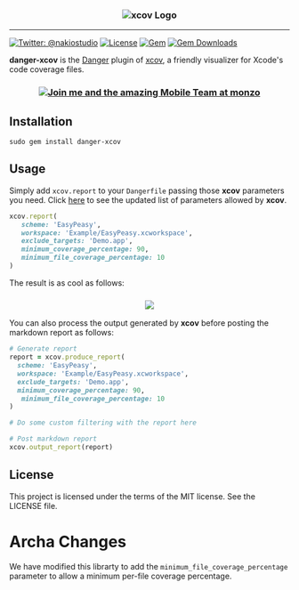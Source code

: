 <h3 align="center">
<img src="/assets_readme/logo.png" alt="xcov Logo" />
</h3>

-------

[![Twitter: @nakiostudio](https://img.shields.io/badge/contact-@nakiostudio-blue.svg?style=flat)](https://twitter.com/nakiostudio)
[![License](https://img.shields.io/badge/license-MIT-green.svg?style=flat)](https://github.com/nakiostudio/xcov/blob/master/LICENSE)
[![Gem](https://img.shields.io/gem/v/danger-xcov.svg?style=flat)](http://rubygems.org/gems/danger-xcov)
[![Gem Downloads](https://img.shields.io/gem/dt/danger-xcov.svg?style=flat)](http://rubygems.org/gems/danger-xcov)

**danger-xcov** is the [Danger](https://github.com/danger/danger) plugin of
[xcov](https://github.com/nakiostudio/xcov), a friendly visualizer for Xcode's
code coverage files.

<h3 align="center">
  <a href="https://grnh.se/5f21b9701">
    <img src="/assets_readme/monzo.png" alt="Join me and the amazing Mobile Team at monzo"/>
  </a>
</h3>

## Installation

```
sudo gem install danger-xcov
```

## Usage

Simply add `xcov.report` to your `Dangerfile` passing those **xcov** parameters
you need. Click [here](https://github.com/nakiostudio/xcov#parameters-allowed) to
see the updated list of parameters allowed by **xcov**.

```ruby
xcov.report(
   scheme: 'EasyPeasy',
   workspace: 'Example/EasyPeasy.xcworkspace',
   exclude_targets: 'Demo.app',
   minimum_coverage_percentage: 90,
   minimum_file_coverage_percentage: 10
)
```

The result is as cool as follows:

<h3 align="center">
<img src="/assets_readme/xcov_danger.png" />
</h3>

You can also process the output generated by **xcov** before posting the markdown
report as follows:

```ruby
# Generate report
report = xcov.produce_report(
  scheme: 'EasyPeasy',
  workspace: 'Example/EasyPeasy.xcworkspace',
  exclude_targets: 'Demo.app',
  minimum_coverage_percentage: 90,
   minimum_file_coverage_percentage: 10
)

# Do some custom filtering with the report here

# Post markdown report
xcov.output_report(report)
```

## License
This project is licensed under the terms of the MIT license. See the LICENSE file.


# Archa Changes

We have modified this librarty to add the `minimum_file_coverage_percentage` parameter to allow a minimum per-file coverage percentage.